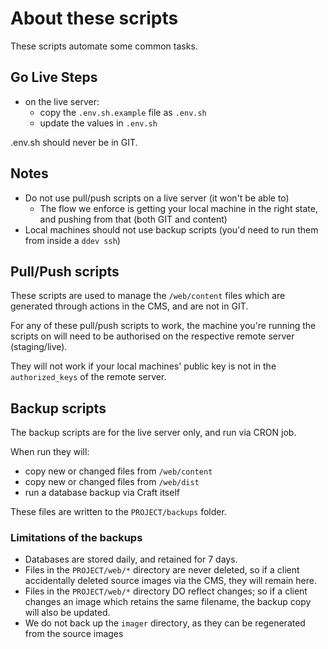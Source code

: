 # About these scripts

These scripts automate some common tasks.

## Go Live Steps

- on the live server:
  - copy the `.env.sh.example` file as `.env.sh`
  - update the values in `.env.sh`

.env.sh should never be in GIT.

## Notes

- Do not use pull/push scripts on a live server (it won't be able to)
  - The flow we enforce is getting your local machine in the right state, and pushing from that (both GIT and content)
- Local machines should not use backup scripts (you'd need to run them from inside a `ddev ssh`)

## Pull/Push scripts

These scripts are used to manage the `/web/content` files which are generated through actions in the CMS, and are not in GIT.

For any of these pull/push scripts to work, the machine you're running the scripts on will need to be authorised on the respective remote server (staging/live).

They will not work if your local machines' public key is not in the `authorized_keys` of the remote server.

## Backup scripts

The backup scripts are for the live server only, and run via CRON job.

When run they will:

- copy new or changed files from `/web/content`
- copy new or changed files from `/web/dist`
- run a database backup via Craft itself

These files are written to the `PROJECT/backups` folder.

### Limitations of the backups

- Databases are stored daily, and retained for 7 days.
- Files in the `PROJECT/web/*` directory are never deleted, so if a client accidentally deleted source images via the CMS, they will remain here.
- Files in the `PROJECT/web/*` directory DO reflect changes; so if a client changes an image which retains the same filename, the backup copy will also be updated.
- We do not back up the `imager` directory, as they can be regenerated from the source images

